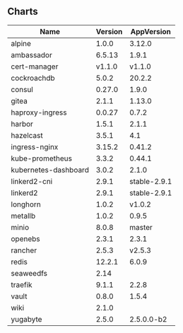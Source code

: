 ## Charts
Name | Version | AppVersion
-----|---------|-----------
alpine | 1.0.0 | 3.12.0
ambassador | 6.5.13 | 1.9.1
cert-manager | v1.1.0 | v1.1.0
cockroachdb | 5.0.2 | 20.2.2
consul | 0.27.0 | 1.9.0
gitea | 2.1.1 | 1.13.0
haproxy-ingress | 0.0.27 | 0.7.2
harbor | 1.5.1 | 2.1.1
hazelcast | 3.5.1 | 4.1
ingress-nginx | 3.15.2 | 0.41.2
kube-prometheus | 3.3.2 | 0.44.1
kubernetes-dashboard | 3.0.2 | 2.1.0
linkerd2-cni | 2.9.1 | stable-2.9.1
linkerd2 | 2.9.1 | stable-2.9.1
longhorn | 1.0.2 | v1.0.2
metallb | 1.0.2 | 0.9.5
minio | 8.0.8 | master
openebs | 2.3.1 | 2.3.1
rancher | 2.5.3 | v2.5.3
redis | 12.2.1 | 6.0.9
seaweedfs | 2.14 | 
traefik | 9.1.1 | 2.2.8
vault | 0.8.0 | 1.5.4
wiki | 2.1.0 | 
yugabyte | 2.5.0 | 2.5.0.0-b2
